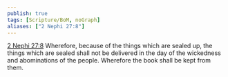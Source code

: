 ```yaml
---
publish: true
tags: [Scripture/BoM, noGraph]
aliases: ["2 Nephi 27:8"]
---
```

[2 Nephi 27:8](https://churchofjesuschrist.org/study/scriptures/bofm/2-ne/27?lang=eng&id=p8#p8) Wherefore, because of the things which are sealed up, the things which are sealed shall not be delivered in the day of the wickedness and abominations of the people. Wherefore the book shall be kept from them.
